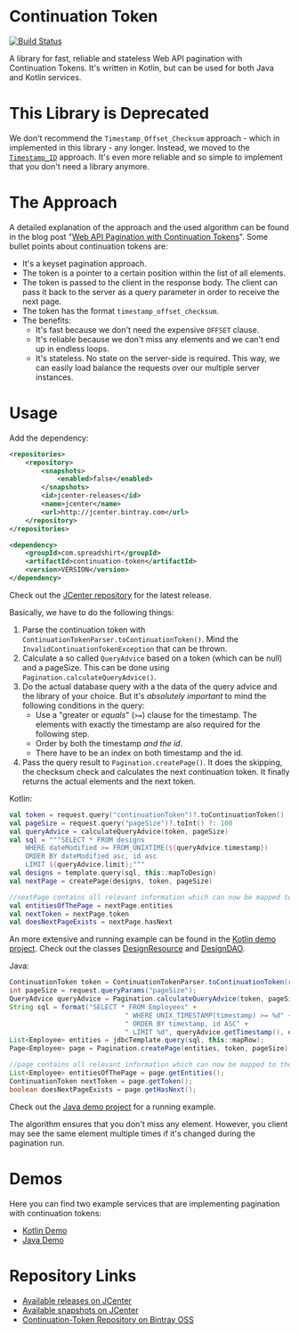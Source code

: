 # Continuation Token

[![Build Status](https://travis-ci.org/spreadshirt/continuation-token.svg?branch=master)](https://travis-ci.org/spreadshirt/continuation-token)

A library for fast, reliable and stateless Web API pagination with Continuation Tokens. It's written in Kotlin, but can be used for both Java and Kotlin services.

# This Library is Deprecated

We don't recommend the `Timestamp_Offset_Checksum` approach - which in implemented in this library - any longer. Instead, we moved to the [`Timestamp_ID`](https://phauer.com/2018/web-api-pagination-timestamp-id-continuation-token/) approach. It's even more reliable and so simple to implement that you don't need a library anymore.

# The Approach

A detailed explanation of the approach and the used algorithm can be found in the blog post "[Web API Pagination with Continuation Tokens](https://phauer.com/2017/web-api-pagination-continuation-token/)". Some bullet points about continuation tokens are:

- It's a keyset pagination approach.
- The token is a pointer to a certain position within the list of all elements.
- The token is passed to the client in the response body. The client can pass it back to the server as a query parameter in order to receive the next page.
- The token has the format `timestamp_offset_checksum`. 
- The benefits:
    - It's fast because we don't need the expensive `OFFSET` clause.
    - It's reliable because we don't miss any elements and we can't end up in endless loops.
    - It's stateless. No state on the server-side is required. This way, we can easily load balance the requests over our multiple server instances.

# Usage

Add the dependency:

```xml
<repositories>
    <repository>
        <snapshots>
            <enabled>false</enabled>
        </snapshots>
        <id>jcenter-releases</id>
        <name>jcenter</name>
        <url>http://jcenter.bintray.com</url>
    </repository>
</repositories>

<dependency>
    <groupId>com.spreadshirt</groupId>
    <artifactId>continuation-token</artifactId>
    <version>VERSION</version>
</dependency>
```

Check out the [JCenter repository](https://jcenter.bintray.com/com/spreadshirt/continuation-token/) for the latest release. 

Basically, we have to do the following things:

1. Parse the continuation token with `ContinuationTokenParser.toContinuationToken()`. Mind the `InvalidContinuationTokenException` that can be thrown.
1. Calculate a so called `QueryAdvice` based on a token (which can be null) and a pageSize. This can be done using `Pagination.calculateQueryAdvice()`.
1. Do the actual database query with a the data of the query advice and the library of your choice. But it's *absolutely important* to mind the following conditions in the query:
    - Use a "greater or *equals*" (`>=`) clause for the timestamp. The elements with exactly the timestamp are also required for the following step.
    - Order by both the timestamp *and the id*.
    - There have to be an index on both timestamp and the id.
1. Pass the query result to `Pagination.createPage()`. It does the skipping, the checksum check and calculates the next continuation token. It finally returns the actual elements and the next token.

Kotlin: 

```kotlin
val token = request.query("continuationToken")?.toContinuationToken()
val pageSize = request.query("pageSize")?.toInt() ?: 100
val queryAdvice = calculateQueryAdvice(token, pageSize)
val sql = """SELECT * FROM designs
    WHERE dateModified >= FROM_UNIXTIME(${queryAdvice.timestamp})
    ORDER BY dateModified asc, id asc
    LIMIT ${queryAdvice.limit};"""
val designs = template.query(sql, this::mapToDesign)
val nextPage = createPage(designs, token, pageSize)

//nextPage contains all relevant information which can now be mapped to the json response:
val entitiesOfThePage = nextPage.entities
val nextToken = nextPage.token
val doesNextPageExists = nextPage.hasNext
```

An more extensive and running example can be found in the [Kotlin demo project]((/demo-kotlin/)). Check out the classes [DesignResource](https://github.com/spreadshirt/continuation-token/blob/master/demo-kotlin/src/main/kotlin/com/spreadshirt/demo/pagination/DesignResource.kt) and [DesignDAO](https://github.com/spreadshirt/continuation-token/blob/master/demo-kotlin/src/main/kotlin/com/spreadshirt/demo/pagination/DesignDAO.kt).

Java:

```java
ContinuationToken token = ContinuationTokenParser.toContinuationToken(request.queryParams("continuationToken"));
int pageSize = request.queryParams("pageSize");
QueryAdvice queryAdvice = Pagination.calculateQueryAdvice(token, pageSize);
String sql = format("SELECT * FROM Employees" +
                             " WHERE UNIX_TIMESTAMP(timestamp) >= %d" +
                             " ORDER BY timestamp, id ASC" +
                             " LIMIT %d", queryAdvice.getTimestamp(), queryAdvice.getLimit())
List<Employee> entities = jdbcTemplate.query(sql, this::mapRow);
Page<Employee> page = Pagination.createPage(entities, token, pageSize);

//page contains all relevant information which can now be mapped to the json response:
List<Employee> entitiesOfThePage = page.getEntities();
ContinuationToken nextToken = page.getToken();
boolean doesNextPageExists = page.getHasNext();
```

Check out the [Java demo project]((/demo-java/)) for a running example.

The algorithm ensures that you don't miss any element. However, you client may see the same element multiple times if it's changed during the pagination run.

# Demos

Here you can find two example services that are implementing pagination with continuation tokens:

- [Kotlin Demo](/demo-kotlin/)
- [Java Demo](/demo-java/)

# Repository Links

- [Available releases on JCenter](https://jcenter.bintray.com/com/spreadshirt/continuation-token/)
- [Available snapshots on JCenter](https://oss.jfrog.org/simple/oss-snapshot-local/com/spreadshirt/continuation-token/)
- [Continuation-Token Repository on Bintray OSS](https://bintray.com/spreadshirt/library/continuation-token)
